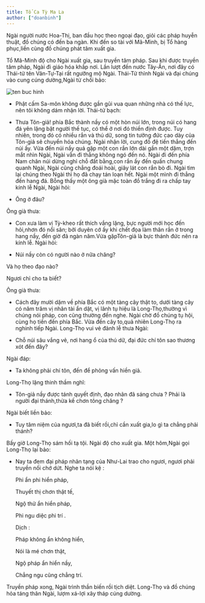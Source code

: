 ```yaml
---
title: Tổ Ca Tỳ Ma La
author: ["doanbinh"]
---
```

Ngài người nước Hoa-Thị, ban đầu học theo ngoại đạo, giỏi các pháp huyễn thuật, đồ chúng có đến ba ngàn. Khi đến so tài với Mã-Minh, bị Tổ hàng phục,liền cùng đồ chúng phát tâm xuất gia. 

Tổ Mã-Minh độ cho Ngài xuất gia, sau truyền tâm pháp. Sau khi được truyền tâm pháp, Ngài đi giáo hóa khắp nơi. Lần lượt đến nước Tây-Ấn, nơi đây có Thái-tử tên Vân-Tự-Tại rất ngưỡng mộ Ngài. Thái-Tử thỉnh Ngài và đại chúng vào cung cúng dường,Ngài từ chối bảo:

![ten buc hinh](http://linhsonphatgiao.com/static/2016/04/tocaty.jpg "ten buc hinh")

- Phật cấm Sa-môn không được gần gũi vua quan những nhà có thế lực, nên tôi không dám nhận lời. Thái-tử bạch:

- Thưa Tôn-giả! phía Bắc thành nầy có một hòn núi lớn, trong núi có hang đá yên lặng bặt người thế tục, có thể ở nơi đó thiền định được. Tuy nhiên, trong đó có nhiều rắn và thú dữ, song tin tưởng đức cao dày của Tôn-giả sẽ chuyển hóa chúng. Ngài nhận lời, cung đồ đệ tiến thẳng đến núi ấy. Vừa đến núi nầy quả gặp một con rắn lớn dài gần một dặm, trợn mắt nhìn Ngài, Ngài vẫn đi thẳng không ngó đến nó. Ngài đi đến phía Nam chân núi dừng nghỉ chỗ đất bằng,con rắn ấy đến quấn chung quanh Ngài, Ngài cũng chẳng đoái hoài, giây lát con rắn bò đi. Ngài tìm lại chúng theo Ngài thì họ đã chạy tán loạn hết. Ngài một mình đi thẳng đến hang đá. Bỗng thấy một ông già mặc toàn đồ trắng đi ra chấp tay kính lễ Ngài, Ngài hỏi:

- Ông ở đâu?

Ông già thưa:

- Con xưa làm vị Tỳ-kheo rất thích vắng lặng, bực người mới học đến hỏi,nhơn đó nổi sân; bởi duyên cớ ấy khi chết đọa làm thân rắn ở trong hang nầy, đến giờ đã ngàn năm.Vừa gặpTôn-giả là bực thánh đức nên ra kính lễ. Ngài hỏi:

- Núi nầy còn có người nào ở nữa chăng?

Và họ theo đạo nào?

Ngươi chỉ cho ta biết?

Ông già thưa:

- Cách đây mười dặm về phía Bắc có một tàng cây thật to, dưới tàng cây có năm trăm vị nhân tài ẩn dật, vị lãnh tụ hiệu là Long-Thọ,thường vì chúng nói pháp, con cũng thường đến nghe. Ngài chờ đồ chúng tụ hội, cùng họ tiến đến phía Bắc. Vừa đến cây to,quả nhiên Long-Thọ ra nghinh tiếp Ngài. Long-Thọ vui vẻ đảnh lễ thưa Ngài:

- Chỗ núi sâu vắng vẻ, nơi hang ổ của thú dữ, đại đức chí tôn sao thương xót đến đây?

Ngài đáp:

- Ta không phải chí tôn, đến để phỏng vấn hiền giả.

Long-Thọ lặng thinh thầm nghĩ:

- Tôn-giả nầy được tánh quyết định, đạo nhãn đã sáng chưa ? Phải là người đại thánh,thừa kế chơn tông chăng ?

Ngài biết liền bảo:

- Tuy tâm niệm của ngươi,ta đã biết rồi,chỉ cần xuất gia,lo gì ta chẳng phải thánh?

Bấy giờ Long-Thọ sám hối tạ tội. Ngài độ cho xuất gia. Một hôm,Ngài gọi Long-Thọ lại bảo:

- Nay ta đem đại pháp nhãn tạng của Như-Lai trao cho ngươi, ngươi phải truyền nối chớ dứt. Nghe ta nói kệ : 

   Phi ẩn phi hiển pháp,

   Thuyết thị chơn thật tế,

   Ngộ thử ẩn hiển pháp,

   Phi ngu diệc phi trí .

    Dịch :

   Pháp không ẩn không hiển,

   Nói là mé chơn thật,

   Ngộ pháp ẩn hiển nầy,

   Chẳng ngu cũng chẳng trí.

Truyền pháp xong, Ngài trình thần biến rồi tịch diệt. Long-Thọ và đồ chúng hỏa táng thân Ngài, lượm xá-lợi xây tháp cúng dường.